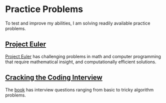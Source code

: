 # Practice Problems

To test and improve my abilities, I am solving readily available practice problems.

## [Project Euler](./euler)

[Project Euler](https://projecteuler.net/about) has challenging problems in math and computer programming that require mathematical insight, 
and computationally efficient solutions. 

## [Cracking the Coding Interview](./cracking_coding_interview)

The [book](http://www.crackingthecodinginterview.com) has interview questions ranging from basic to tricky algorithm problems.
